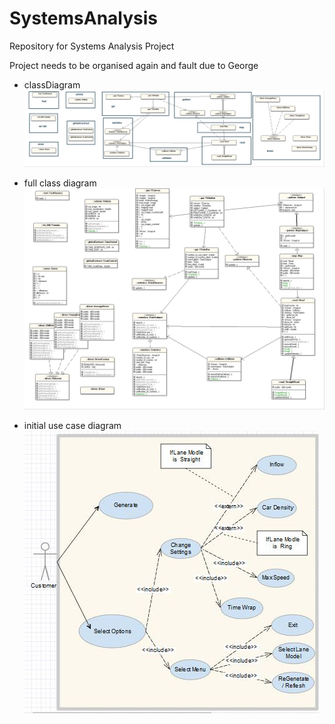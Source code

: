 # SystemsAnalysis
Repository for Systems Analysis Project

Project needs to be organised again and fault due to George

+ classDiagram 
 ![classDiagram](/DocumentAll/diagrams/classDiagram.png)

+ full class diagram 
 ![full class diagram ](/DocumentAll/diagrams/fullClassDiagram.png)
 
+ initial use case diagram 
 ![initial use case diagram ](/DocumentAll/diagrams/initalUseCase.jpg)
 
 
